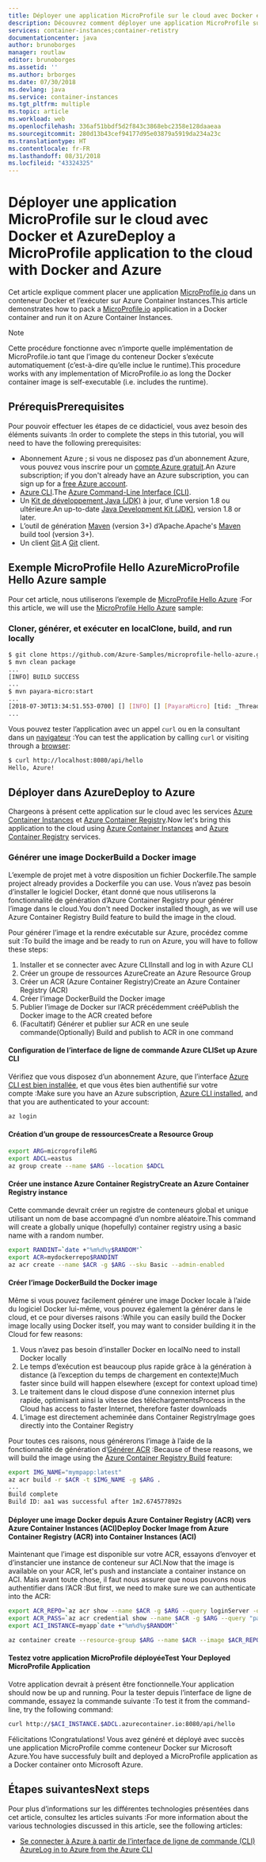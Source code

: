 ```yaml
---
title: Déployer une application MicroProfile sur le cloud avec Docker et Azure
description: Découvrez comment déployer une application MicroProfile sur le cloud à l’aide de Docker et d’Azure Container Instances.
services: container-instances;container-retistry
documentationcenter: java
author: brunoborges
manager: routlaw
editor: brunoborges
ms.assetid: ''
ms.author: brborges
ms.date: 07/30/2018
ms.devlang: java
ms.service: container-instances
ms.tgt_pltfrm: multiple
ms.topic: article
ms.workload: web
ms.openlocfilehash: 336af51bbdf5d2f843c3868ebc2358e128daaeaa
ms.sourcegitcommit: 280d13b43cef94177d95e03879a5919da234a23c
ms.translationtype: HT
ms.contentlocale: fr-FR
ms.lasthandoff: 08/31/2018
ms.locfileid: "43324325"
---
```

# <a name="deploy-a-microprofile-application-to-the-cloud-with-docker-and-azure"></a><span data-ttu-id="9d243-103">Déployer une application MicroProfile sur le cloud avec Docker et Azure</span><span class="sxs-lookup"><span data-stu-id="9d243-103">Deploy a MicroProfile application to the cloud with Docker and Azure</span></span>

<span data-ttu-id="9d243-104">Cet article explique comment placer une application [MicroProfile.io] dans un conteneur Docker et l’exécuter sur Azure Container Instances.</span><span class="sxs-lookup"><span data-stu-id="9d243-104">This article demonstrates how to pack a [MicroProfile.io] application in a Docker container and run it on Azure Container Instances.</span></span>

> [!NOTE]
>
> <span data-ttu-id="9d243-105">Cette procédure fonctionne avec n’importe quelle implémentation de MicroProfile.io tant que l’image du conteneur Docker s’exécute automatiquement (c’est-à-dire qu’elle inclue le runtime).</span><span class="sxs-lookup"><span data-stu-id="9d243-105">This procedure works with any implementation of MicroProfile.io as long the Docker container image is self-executable (i.e. includes the runtime).</span></span>

## <a name="prerequisites"></a><span data-ttu-id="9d243-106">Prérequis</span><span class="sxs-lookup"><span data-stu-id="9d243-106">Prerequisites</span></span>

<span data-ttu-id="9d243-107">Pour pouvoir effectuer les étapes de ce didacticiel, vous avez besoin des éléments suivants :</span><span class="sxs-lookup"><span data-stu-id="9d243-107">In order to complete the steps in this tutorial, you will need to have the following prerequisites:</span></span>

* <span data-ttu-id="9d243-108">Abonnement Azure ; si vous ne disposez pas d’un abonnement Azure, vous pouvez vous inscrire pour un [compte Azure gratuit].</span><span class="sxs-lookup"><span data-stu-id="9d243-108">An Azure subscription; if you don't already have an Azure subscription, you can sign up for a [free Azure account].</span></span>
* <span data-ttu-id="9d243-109">[Azure CLI].</span><span class="sxs-lookup"><span data-stu-id="9d243-109">The [Azure Command-Line Interface (CLI)].</span></span>
* <span data-ttu-id="9d243-110">Un [Kit de développement Java (JDK)] à jour, d’une version 1.8 ou ultérieure.</span><span class="sxs-lookup"><span data-stu-id="9d243-110">An up-to-date [Java Development Kit (JDK)], version 1.8 or later.</span></span>
* <span data-ttu-id="9d243-111">L’outil de génération [Maven] (version 3+) d’Apache.</span><span class="sxs-lookup"><span data-stu-id="9d243-111">Apache's [Maven] build tool (version 3+).</span></span>
* <span data-ttu-id="9d243-112">Un client [Git].</span><span class="sxs-lookup"><span data-stu-id="9d243-112">A [Git] client.</span></span>

## <a name="microprofile-hello-azure-sample"></a><span data-ttu-id="9d243-113">Exemple MicroProfile Hello Azure</span><span class="sxs-lookup"><span data-stu-id="9d243-113">MicroProfile Hello Azure sample</span></span>

<span data-ttu-id="9d243-114">Pour cet article, nous utiliserons l’exemple de [MicroProfile Hello Azure](https://github.com/azure-samples/microprofile-hello-azure) :</span><span class="sxs-lookup"><span data-stu-id="9d243-114">For this article, we will use the [MicroProfile Hello Azure](https://github.com/azure-samples/microprofile-hello-azure) sample:</span></span>

### <a name="clone-build-and-run-locally"></a><span data-ttu-id="9d243-115">Cloner, générer, et exécuter en local</span><span class="sxs-lookup"><span data-stu-id="9d243-115">Clone, build, and run locally</span></span>

```bash
$ git clone https://github.com/Azure-Samples/microprofile-hello-azure.git
$ mvn clean package
...
[INFO] BUILD SUCCESS
...
$ mvn payara-micro:start
...
[2018-07-30T13:34:51.553-0700] [] [INFO] [] [PayaraMicro] [tid: _ThreadID=1 _ThreadName=main] [timeMillis: 1532982891553] [levelValue: 800] Payara Micro  5.182 #badassmicrofish (build 303) ready in 10,304 (ms)
...
```

<span data-ttu-id="9d243-116">Vous pouvez tester l’application avec un appel `curl` ou en la consultant dans un [navigateur](http://localhost:8080/api/hello) :</span><span class="sxs-lookup"><span data-stu-id="9d243-116">You can test the application by calling `curl` or visiting through a [browser](http://localhost:8080/api/hello):</span></span>

```bash
$ curl http://localhost:8080/api/hello
Hello, Azure!
```

## <a name="deploy-to-azure"></a><span data-ttu-id="9d243-117">Déployer dans Azure</span><span class="sxs-lookup"><span data-stu-id="9d243-117">Deploy to Azure</span></span>

<span data-ttu-id="9d243-118">Chargeons à présent cette application sur le cloud avec les services [Azure Container Instances] et [Azure Container Registry].</span><span class="sxs-lookup"><span data-stu-id="9d243-118">Now let's bring this application to the cloud using [Azure Container Instances] and [Azure Container Registry] services.</span></span>

### <a name="build-a-docker-image"></a><span data-ttu-id="9d243-119">Générer une image Docker</span><span class="sxs-lookup"><span data-stu-id="9d243-119">Build a Docker image</span></span>

<span data-ttu-id="9d243-120">L’exemple de projet met à votre disposition un fichier Dockerfile.</span><span class="sxs-lookup"><span data-stu-id="9d243-120">The sample project already provides a Dockerfile you can use.</span></span> <span data-ttu-id="9d243-121">Vous n’avez pas besoin d’installer le logiciel Docker, étant donné que nous utiliserons la fonctionnalité de génération d’Azure Container Registry pour générer l’image dans le cloud.</span><span class="sxs-lookup"><span data-stu-id="9d243-121">You don't need Docker installed though, as we will use Azure Container Registry Build feature to build the image in the cloud.</span></span>

<span data-ttu-id="9d243-122">Pour générer l’image et la rendre exécutable sur Azure, procédez comme suit :</span><span class="sxs-lookup"><span data-stu-id="9d243-122">To build the image and be ready to run on Azure, you will have to follow these steps:</span></span>

1. <span data-ttu-id="9d243-123">Installer et se connecter avec Azure CLI</span><span class="sxs-lookup"><span data-stu-id="9d243-123">Install and log in with Azure CLI</span></span>
1. <span data-ttu-id="9d243-124">Créer un groupe de ressources Azure</span><span class="sxs-lookup"><span data-stu-id="9d243-124">Create an Azure Resource Group</span></span>
1. <span data-ttu-id="9d243-125">Créer un ACR (Azure Container Registry)</span><span class="sxs-lookup"><span data-stu-id="9d243-125">Create an Azure Container Registry (ACR)</span></span>
1. <span data-ttu-id="9d243-126">Créer l’image Docker</span><span class="sxs-lookup"><span data-stu-id="9d243-126">Build the Docker image</span></span>
1. <span data-ttu-id="9d243-127">Publier l’image de Docker sur l’ACR précédemment créé</span><span class="sxs-lookup"><span data-stu-id="9d243-127">Publish the Docker image to the ACR created before</span></span>
1. <span data-ttu-id="9d243-128">(Facultatif) Générer et publier sur ACR en une seule commande</span><span class="sxs-lookup"><span data-stu-id="9d243-128">(Optionally) Build and publish to ACR in one command</span></span>


#### <a name="set-up-azure-cli"></a><span data-ttu-id="9d243-129">Configuration de l’interface de ligne de commande Azure CLI</span><span class="sxs-lookup"><span data-stu-id="9d243-129">Set up Azure CLI</span></span>

<span data-ttu-id="9d243-130">Vérifiez que vous disposez d’un abonnement Azure, que l’interface [Azure CLI est bien installée](https://docs.microsoft.com/cli/azure/install-azure-cli?view=azure-cli-latest), et que vous êtes bien authentifié sur votre compte :</span><span class="sxs-lookup"><span data-stu-id="9d243-130">Make sure you have an Azure subscription, [Azure CLI installed](https://docs.microsoft.com/cli/azure/install-azure-cli?view=azure-cli-latest), and that you are authenticated to your account:</span></span>

```bash
az login
```

#### <a name="create-a-resource-group"></a><span data-ttu-id="9d243-131">Création d’un groupe de ressources</span><span class="sxs-lookup"><span data-stu-id="9d243-131">Create a Resource Group</span></span>

```bash
export ARG=microprofileRG
export ADCL=eastus
az group create --name $ARG --location $ADCL
```

#### <a name="create-an-azure-container-registry-instance"></a><span data-ttu-id="9d243-132">Créer une instance Azure Container Registry</span><span class="sxs-lookup"><span data-stu-id="9d243-132">Create an Azure Container Registry instance</span></span>

<span data-ttu-id="9d243-133">Cette commande devrait créer un registre de conteneurs global et unique utilisant un nom de base accompagné d’un nombre aléatoire.</span><span class="sxs-lookup"><span data-stu-id="9d243-133">This command will create a globally unique (hopefully) container registry using a basic name with a random number.</span></span>

```bash
export RANDINT=`date +"%m%d%y$RANDOM"`
export ACR=mydockerrepo$RANDINT
az acr create --name $ACR -g $ARG --sku Basic --admin-enabled
```

#### <a name="build-the-docker-image"></a><span data-ttu-id="9d243-134">Créer l’image Docker</span><span class="sxs-lookup"><span data-stu-id="9d243-134">Build the Docker image</span></span>

<span data-ttu-id="9d243-135">Même si vous pouvez facilement générer une image Docker locale à l’aide du logiciel Docker lui-même, vous pouvez également la générer dans le cloud, et ce pour diverses raisons :</span><span class="sxs-lookup"><span data-stu-id="9d243-135">While you can easily build the Docker image locally using Docker itself, you may want to consider building it in the Cloud for few reasons:</span></span>

1. <span data-ttu-id="9d243-136">Vous n’avez pas besoin d’installer Docker en local</span><span class="sxs-lookup"><span data-stu-id="9d243-136">No need to install Docker locally</span></span>
1. <span data-ttu-id="9d243-137">Le temps d’exécution est beaucoup plus rapide grâce à la génération à distance (à l’exception du temps de chargement en contexte)</span><span class="sxs-lookup"><span data-stu-id="9d243-137">Much faster since build will happen elsewhere (except for context upload time)</span></span>
1. <span data-ttu-id="9d243-138">Le traitement dans le cloud dispose d’une connexion internet plus rapide, optimisant ainsi la vitesse des téléchargements</span><span class="sxs-lookup"><span data-stu-id="9d243-138">Process in the Cloud has access to faster Internet, therefore faster downloads</span></span>
1. <span data-ttu-id="9d243-139">L’image est directement acheminée dans Container Registry</span><span class="sxs-lookup"><span data-stu-id="9d243-139">Image goes directly into the Container Registry</span></span>

<span data-ttu-id="9d243-140">Pour toutes ces raisons, nous générerons l’image à l’aide de la fonctionnalité de génération d’[Générer ACR] :</span><span class="sxs-lookup"><span data-stu-id="9d243-140">Because of these reasons, we will build the image using the [Azure Container Registry Build] feature:</span></span>

```bash
export IMG_NAME="mympapp:latest"
az acr build -r $ACR -t $IMG_NAME -g $ARG .
...
Build complete
Build ID: aa1 was successful after 1m2.674577892s
```

#### <a name="deploy-docker-image-from-azure-container-registry-acr-into-container-instances-aci"></a><span data-ttu-id="9d243-141">Déployer une image Docker depuis Azure Container Registry (ACR) vers Azure Container Instances (ACI)</span><span class="sxs-lookup"><span data-stu-id="9d243-141">Deploy Docker Image from Azure Container Registry (ACR) into Container Instances (ACI)</span></span>

<span data-ttu-id="9d243-142">Maintenant que l’image est disponible sur votre ACR, essayons d’envoyer et d’instancier une instance de conteneur sur ACI.</span><span class="sxs-lookup"><span data-stu-id="9d243-142">Now that the image is available on your ACR, let's push and instanciate a container instance on ACI.</span></span> <span data-ttu-id="9d243-143">Mais avant toute chose, il faut nous assurer que nous pouvons nous authentifier dans l’ACR :</span><span class="sxs-lookup"><span data-stu-id="9d243-143">But first, we need to make sure we can authenticate into the ACR:</span></span>

```bash
export ACR_REPO=`az acr show --name $ACR -g $ARG --query loginServer -o tsv`
export ACR_PASS=`az acr credential show --name $ACR -g $ARG --query "passwords[0].value" -o tsv`
export ACI_INSTANCE=myapp`date +"%m%d%y$RANDOM"`

az container create --resource-group $ARG --name $ACR --image $ACR_REPO/$IMG_NAME --cpu 1 --memory 1 --registry-login-server $ACR_REPO --registry-username $ACR --registry-password $ACR_PASS --dns-name-label $ACI_INSTANCE --ports 8080
```

#### <a name="test-your-deployed-microprofile-application"></a><span data-ttu-id="9d243-144">Testez votre application MicroProfile déployée</span><span class="sxs-lookup"><span data-stu-id="9d243-144">Test Your Deployed MicroProfile Application</span></span>

<span data-ttu-id="9d243-145">Votre application devrait à présent être fonctionnelle.</span><span class="sxs-lookup"><span data-stu-id="9d243-145">Your application should now be up and running.</span></span> <span data-ttu-id="9d243-146">Pour la tester depuis l’interface de ligne de commande, essayez la commande suivante :</span><span class="sxs-lookup"><span data-stu-id="9d243-146">To test it from the command-line, try the following command:</span></span>

```bash
curl http://$ACI_INSTANCE.$ADCL.azurecontainer.io:8080/api/hello
````

<span data-ttu-id="9d243-147">Félicitations !</span><span class="sxs-lookup"><span data-stu-id="9d243-147">Congratulations!</span></span> <span data-ttu-id="9d243-148">Vous avez généré et déployé avec succès une application MicroProfile comme conteneur Docker sur Microsoft Azure.</span><span class="sxs-lookup"><span data-stu-id="9d243-148">You have successfuly built and deployed a MicroProfile application as a Docker container onto Microsoft Azure.</span></span>

## <a name="next-steps"></a><span data-ttu-id="9d243-149">Étapes suivantes</span><span class="sxs-lookup"><span data-stu-id="9d243-149">Next steps</span></span>

<span data-ttu-id="9d243-150">Pour plus d’informations sur les différentes technologies présentées dans cet article, consultez les articles suivants :</span><span class="sxs-lookup"><span data-stu-id="9d243-150">For more information about the various technologies discussed in this article, see the following articles:</span></span>

* [<span data-ttu-id="9d243-151">Se connecter à Azure à partir de l’interface de ligne de commande (CLI) Azure</span><span class="sxs-lookup"><span data-stu-id="9d243-151">Log in to Azure from the Azure CLI</span></span>](/azure/xplat-cli-connect)

<!-- URL List -->

[Générer ACR]: https://docs.microsoft.com/azure/container-registry/container-registry-build-overview
[Azure Container Registry Build]: https://docs.microsoft.com/azure/container-registry/container-registry-build-overview
[MicroProfile.io]: https://microprofile.io
[Azure CLI]: /cli/azure/overview
[Azure Command-Line Interface (CLI)]: /cli/azure/overview
[Azure for Java Developers]: https://docs.microsoft.com/java/azure/
[Azure portal]: https://portal.azure.com/
[compte Azure gratuit]: https://azure.microsoft.com/pricing/free-trial/
[free Azure account]: https://azure.microsoft.com/pricing/free-trial/
[Git]: https://github.com/
[Maven]: http://maven.apache.org/
[Kit de développement Java (JDK)]: http://www.oracle.com/technetwork/java/javase/downloads/index.html
[Java Development Kit (JDK)]: http://www.oracle.com/technetwork/java/javase/downloads/index.html
[Azure Container Instances]: https://docs.microsoft.com/azure/container-instances/
[Azure Container Registry]:  https://docs.microsoft.com/azure/container-registry